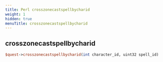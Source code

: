 ```yaml
---
title: Perl crosszonecastspellbycharid
weight: 1
hidden: true
menuTitle: crosszonecastspellbycharid
---
```

## crosszonecastspellbycharid
```perl
$quest->crosszonecastspellbycharid(int character_id, uint32 spell_id)
```